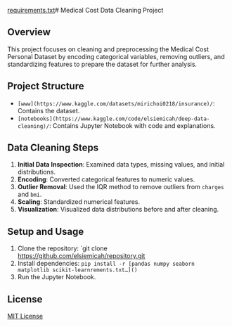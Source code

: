 [requirements.txt](https://github.com/user-attachments/files/17693249/requirements.txt)# Medical Cost Data Cleaning Project

## Overview
This project focuses on cleaning and preprocessing the Medical Cost Personal Dataset by encoding categorical variables, removing outliers, and standardizing features to prepare the dataset for further analysis.

## Project Structure
- `[www](https://www.kaggle.com/datasets/mirichoi0218/insurance)/`: Contains the dataset.
- `[notebooks](https://www.kaggle.com/code/elsiemicah/deep-data-cleaning)/`: Contains Jupyter Notebook with code and explanations.

## Data Cleaning Steps
1. **Initial Data Inspection**: Examined data types, missing values, and initial distributions.
2. **Encoding**: Converted categorical features to numeric values.
3. **Outlier Removal**: Used the IQR method to remove outliers from `charges` and `bmi`.
4. **Scaling**: Standardized numerical features.
5. **Visualization**: Visualized data distributions before and after cleaning.



## Setup and Usage
1. Clone the repository: `git clone https://github.com/elsiemicah/repository.git
2. Install dependencies: `pip install -r [pandas
numpy
seaborn
matplotlib
scikit-learnrements.txt…]()
`
3. Run the Jupyter Notebook.

## License
[MIT License](LICENSE)

